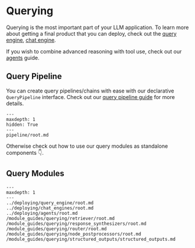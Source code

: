 # Querying

Querying is the most important part of your LLM application. To learn more about getting a final product that you can deploy, check out the [query engine](../deploying/query_engine/root.md), [chat engine](../deploying/chat_engines/root.md).

If you wish to combine advanced reasoning with tool use, check out our [agents](../deploying/agents/root.md) guide.

## Query Pipeline

You can create query pipelines/chains with ease with our declarative `QueryPipeline` interface. Check out our [query pipeline guide](pipeline/root.md) for more details.

```{toctree}
---
maxdepth: 1
hidden: True
---
pipeline/root.md
```

Otherwise check out how to use our query modules as standalone components 👇.

## Query Modules

```{toctree}
---
maxdepth: 1
---
../deploying/query_engine/root.md
../deploying/chat_engines/root.md
../deploying/agents/root.md
/module_guides/querying/retriever/root.md
/module_guides/querying/response_synthesizers/root.md
/module_guides/querying/router/root.md
/module_guides/querying/node_postprocessors/root.md
/module_guides/querying/structured_outputs/structured_outputs.md
```
